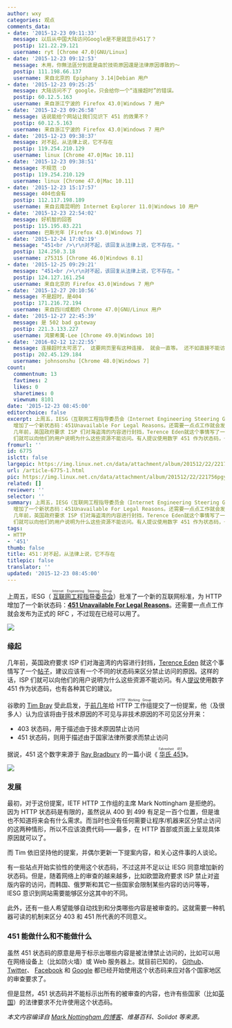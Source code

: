 ```yaml
---
author: wxy
categories: 观点
comments_data:
- date: '2015-12-23 09:11:33'
  message: 以后从中国大陆访问Google是不是就显示451了？
  postip: 121.22.29.121
  username: ryt [Chrome 47.0|GNU/Linux]
- date: '2015-12-23 09:12:53'
  message: 木用，你無法區分到底是由於技術原因還是法律原因導致的～
  postip: 111.198.66.137
  username: 来自北京的 Epiphany 3.14|Debian 用户
- date: '2015-12-23 09:25:25'
  message: 大陆访问不了 google，只会给你一个“连接超时”的错误。
  postip: 60.12.5.163
  username: 来自浙江宁波的 Firefox 43.0|Windows 7 用户
- date: '2015-12-23 09:26:58'
  message: 话说能给个网站让我们见识下 451 的效果不？
  postip: 60.12.5.163
  username: 来自浙江宁波的 Firefox 43.0|Windows 7 用户
- date: '2015-12-23 09:38:37'
  message: 对不起，从法律上说，它不存在
  postip: 119.254.210.129
  username: linux [Chrome 47.0|Mac 10.11]
- date: '2015-12-23 09:38:51'
  message: 不规范 :D
  postip: 119.254.210.129
  username: linux [Chrome 47.0|Mac 10.11]
- date: '2015-12-23 15:17:57'
  message: 404也会有
  postip: 112.117.198.189
  username: 来自云南昆明的 Internet Explorer 11.0|Windows 10 用户
- date: '2015-12-23 22:54:02'
  message: 好机智的回答
  postip: 115.195.83.221
  username: 巴斯光年 [Firefox 43.0|Windows 7]
- date: '2015-12-24 17:02:19'
  message: "451<br />\r\n对不起，该回复从法律上说，它不存在。"
  postip: 124.250.3.18
  username: z75315 [Chrome 46.0|Windows 8.1]
- date: '2015-12-25 09:29:21'
  message: "451<br />\r\n对不起，该回复从法律上说，它不存在。"
  postip: 124.127.161.254
  username: 来自北京的 Firefox 43.0|Windows 7 用户
- date: '2015-12-27 20:10:56'
  message: 不是超时，是404
  postip: 171.216.72.194
  username: 来自四川成都的 Chrome 47.0|GNU/Linux 用户
- date: '2015-12-27 22:45:39'
  message: 是 502 bad gateway
  postip: 221.3.133.227
  username: 鸿蒙希荑-Lee [Chrome 49.0|Windows 10]
- date: '2016-02-12 12:22:55'
  message: 连接超时太可恶了， 这要网页里有这种连接， 就会一直等。 还不如直接不能访问来的痛快。
  postip: 202.45.129.184
  username: johnsonshu [Chrome 48.0|Windows 7]
count:
  commentnum: 13
  favtimes: 2
  likes: 0
  sharetimes: 0
  viewnum: 8101
date: '2015-12-23 08:45:00'
editorchoice: false
excerpt: 上周五，IESG（互联网工程指导委员会（Internet Engineering Steering Group））批准了一个新的互联网标准，为 HTTP
  增加了一个新状态码：451Unavailable For Legal Reasons。还需要一点点工作就会发布为正式的 RFC ，不过现在已经可以用了。  缘起
  几年前，英国政府要求 ISP 们对海盗湾的内容进行封挡，Terence Eden就这个事情写了一个帖子，建议应该有一个不同的状态码来区分禁止访问的原因。这样的话，ISP
  们就可以向他们的用户说明为什么这些资源不能访问。有人提议使用数字 451 作为状态码，也有各种其它的建议。 谷歌的Tim Bray受此
fromurl: ''
id: 6775
islctt: false
largepic: https://img.linux.net.cn/data/attachment/album/201512/22/221756pgydk85ymz673363.jpg
url: /article-6775-1.html
pic: https://img.linux.net.cn/data/attachment/album/201512/22/221756pgydk85ymz673363.jpg.thumb.jpg
related: []
reviewer: ''
selector: ''
summary: 上周五，IESG（互联网工程指导委员会（Internet Engineering Steering Group））批准了一个新的互联网标准，为 HTTP
  增加了一个新状态码：451Unavailable For Legal Reasons。还需要一点点工作就会发布为正式的 RFC ，不过现在已经可以用了。  缘起
  几年前，英国政府要求 ISP 们对海盗湾的内容进行封挡，Terence Eden就这个事情写了一个帖子，建议应该有一个不同的状态码来区分禁止访问的原因。这样的话，ISP
  们就可以向他们的用户说明为什么这些资源不能访问。有人提议使用数字 451 作为状态码，也有各种其它的建议。 谷歌的Tim Bray受此
tags:
- HTTP
- '451'
thumb: false
title: 451：对不起，从法律上说，它不存在
titlepic: false
translator: ''
updated: '2015-12-23 08:45:00'
---
```


上周五，IESG（<ruby> <a href="https://www.ietf.org/iesg/">  互联网工程指导委员会 </a> <rp>  （ </rp> <rt>  Internet Engineering Steering Group </rt> <rp>  ） </rp></ruby>）批准了一个新的互联网标准，为 HTTP 增加了一个新状态码：**[451 Unavailable For Legal Reasons](https://datatracker.ietf.org/doc/draft-ietf-httpbis-legally-restricted-status/)**。还需要一点点工作就会发布为正式的 RFC ，不过现在已经可以用了。


![](/data/attachment/album/201512/22/221756pgydk85ymz673363.jpg)


### 缘起


几年前，英国政府要求 ISP 们对海盗湾的内容进行封挡，[Terence Eden](http://shkspr.mobi/blog/2012/06/there-is-no-http-code-for-censorship-but-perhaps-there-should-be/) 就这个事情写了一个[帖子](http://shkspr.mobi/blog/2012/06/there-is-no-http-code-for-censorship-but-perhaps-there-should-be/)，建议应该有一个不同的状态码来区分禁止访问的原因。这样的话，ISP 们就可以向他们的用户说明为什么这些资源不能访问。有人[提议](http://yro.slashdot.org/comments.pl?sid=2906113&cid=40270621)使用数字 451 作为状态码，也有各种其它的建议。


谷歌的 [Tim Bray](https://www.tbray.org/ongoing/) 受此启发，于[前几年](https://www.tbray.org/ongoing/When/201x/2012/06/20/Latin-Scholar-451)给 <ruby> HTTP 工作组 <rt>  HTTP Working Group </rt></ruby>提交了一份提案，他（及很多人）认为应该将由于技术原因的不可见与非技术原因的不可见区分开来：


* 403 状态码，用于描述由于技术原因禁止访问
* 451 状态码，则用于描述由于国家法律所要求而禁止访问


据说，451 这个数字来源于 [Ray Bradbury](https://en.wikipedia.org/wiki/Fahrenheit_451) 的一篇小说《<ruby> <a href="https://en.wikipedia.org/wiki/Fahrenheit_451">  华氏 451 </a> <rp>  （ </rp> <rt>  Fahrenheit 451 </rt> <rp>  ） </rp></ruby>》。


![](/data/attachment/album/201512/22/210244lnizo3g8ws00o8od.png)


### 发展


最初，对于这份提案，IETF HTTP 工作组的主席 Mark Nottingham 是拒绝的。因为 HTTP 状态码是有限的，虽然说从 400 到 499 有足足一百个位置，但是谁也不知道将来会有什么需求。而当时也没有任何需要让程序/机器来区分禁止访问的这两种情形，所以不应该浪费代码——最多，在 HTTP 首部或页面上呈现具体原因就可以了。


而 Tim 依旧坚持他的提案，并偶尔更新一下提案内容，和关心这件事的人谈论。


有一些站点开始实验性的使用这个状态码，不过这并不足以让 IESG 同意增加新的状态码。但是，随着网络上的审查的越来越多，比如欧盟政府要求 ISP 禁止对盗版内容的访问，而韩国、俄罗斯和其它一些国家会限制某些内容的访问等等，IESG 意识到网站需要能够区分这其中的不同。


此外，还有一些人希望能够自动找到和分类哪些内容是被审查的。这就需要一种机器可读的机制来区分 403 和 451 所代表的不同意义。 


### 451 能做什么和不能做什么


虽然 451 状态码的原意是用于标示出哪些内容是被法律禁止访问的，比如可以用在网络设备上（比如防火墙）或 Web 服务器上。就目前已知的， [Github](https://en.wikipedia.org/wiki/Censorship_of_GitHub)、 [Twitter](https://en.wikipedia.org/wiki/Censorship_of_Twitter)、 [Facebook](https://en.wikipedia.org/wiki/Censorship_of_Facebook) 和 [Google](https://en.wikipedia.org/wiki/Censorship_by_Google) 都已经开始使用这个状态码来应对各个国家地区的审查要求了。


但是显然，451 状态码并不能标示出所有的被审查的内容，也许有些国家（比如[英国](https://en.wikipedia.org/wiki/Internet_Watch_Foundation)）的法律要求不允许使用这个状态码。


 


*本文内容编译自 [Mark Nottingham 的博客](https://www.mnot.net/blog/2015/12/18/451)、维基百科、Solidot 等来源。*